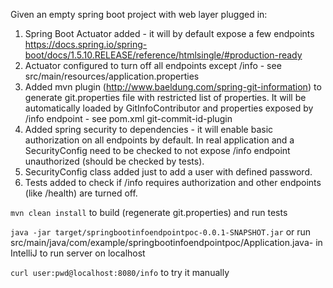 Given an empty spring boot project with web layer plugged in:
1. Spring Boot Actuator added - it will by default expose a few endpoints https://docs.spring.io/spring-boot/docs/1.5.10.RELEASE/reference/htmlsingle/#production-ready
2. Actuator configured to turn off all endpoints except /info - see src/main/resources/application.properties
3. Added mvn plugin (http://www.baeldung.com/spring-git-information) to generate git.properties file with restricted list of properties. It will be automatically loaded by GitInfoContributor and properties exposed by /info endpoint - see pom.xml git-commit-id-plugin
4. Added spring security to dependencies - it will enable basic authorization on all endpoints by default. In real application and a SecurityConfig need to be checked to not expose /info endpoint unauthorized (should be checked by tests).
5. SecurityConfig class added just to add a user with defined password.
6. Tests added to check if /info requires authorization and other endpoints (like /health) are turned off.  

`mvn clean install` to build (regenerate git.properties) and run tests

`java -jar target/springbootinfoendpointpoc-0.0.1-SNAPSHOT.jar` or run src/main/java/com/example/springbootinfoendpointpoc/Application.java- in IntelliJ to run server on localhost

`curl user:pwd@localhost:8080/info` to try it manually
